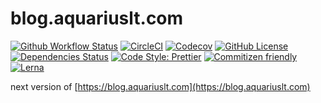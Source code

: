 # blog.aquariuslt.com

[![Github Workflow Status](https://github.com/aquariuslt/blog/workflows/build/badge.svg)](https://github.com/aquariuslt/blog) [![CircleCI](https://circleci.com/gh/aquariuslt/blog/tree/master.svg?style=svg)](https://circleci.com/gh/aquariuslt/blog/tree/master) [![Codecov](https://codecov.io/gh/aquariuslt/blog/branch/master/graph/badge.svg)](https://codecov.io/gh/aquariuslt/blog) [![GitHub License](https://img.shields.io/github/license/aquariuslt/blog.svg)](https://github.com/aquariuslt/blog/blob/master/LICENSE) [![Dependencies Status](https://david-dm.org/aquariuslt/blog/status.svg)](https://david-dm.org/aquariuslt/blog) [![Code Style: Prettier](https://img.shields.io/badge/code_style-prettier-ff69b4.svg)](https://github.com/prettier/prettier) [![Commitizen friendly](https://img.shields.io/badge/commitizen-friendly-brightgreen.svg)](http://commitizen.github.io/cz-cli/) [![Lerna](https://img.shields.io/badge/maintained%20with-lerna-cc00ff.svg)](https://lerna.js.org/)

next version of [https://blog.aquariuslt.com](https://blog.aquariuslt.com)

